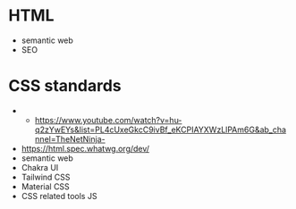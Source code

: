 # HTML 
-   semantic web
-   SEO

# CSS standards
-   -   https://www.youtube.com/watch?v=hu-q2zYwEYs&list=PL4cUxeGkcC9ivBf_eKCPIAYXWzLlPAm6G&ab_channel=TheNetNinja- 
-   https://html.spec.whatwg.org/dev/
-   semantic web
-   Chakra UI
-   Tailwind CSS
-   Material CSS
-   CSS related tools JS
